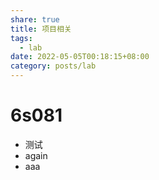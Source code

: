 ```yaml
---
share: true
title: 项目相关
tags:
  - lab
date: 2022-05-05T00:18:15+08:00
category: posts/lab
---
```

# 6s081

- 测试
- again
- aaa


